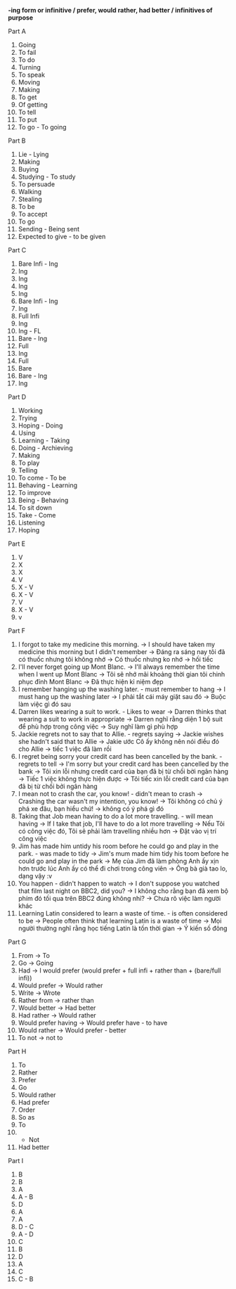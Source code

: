 **-ing form or infinitive / prefer, would rather, had better / infinitives of purpose**

Part A
1. Going
2. To fail
3. To do
4. Turning
5. To speak
6. Moving
7. Making
8. To get
9. Of getting
10. To tell
11. To put
12. To go - To going

Part B
1. Lie - Lying
2. Making
3. Buying
4. Studying - To study
5. To persuade
6. Walking
7. Stealing
8. To be
9. To accept
10. To go
11. Sending - Being sent
12. Expected to give - to be given

Part C
1. Bare Infi - Ing
2. Ing
3. Ing
4. Ing
5. Ing
6. Bare Infi - Ing
7. Ing
8. Full Infi
9. Ing
10. Ing - FL
11. Bare - Ing
12. Full
13. Ing
14. Full
15. Bare
16. Bare - Ing
17. Ing

Part D
1. Working
2. Trying
3. Hoping - Doing
4. Using
5. Learning - Taking
6. Doing - Archieving
7. Making
8. To play
9. Telling
10. To come - To be
11. Behaving - Learning
12. To improve
13. Being - Behaving
14. To sit down
15. Take - Come
16. Listening
17. Hoping

Part E
1. V
2. X
3. X
4. V
5. X - V
6. X - V
7. V
8. X - V
9. v

Part F
1. I forgot to take my medicine this morning.
-> I should have taken my medicine this morning but I didn't remember
-> Đáng ra sáng nay tôi đã có thuốc nhưng tôi không nhớ -> Có thuốc nhưng ko nhớ -> hối tiếc
2. I'll never forget going up Mont Blanc.
-> I'll always remember the time when I went up Mont Blanc
-> Tôi sẽ nhớ mãi khoảng thời gian tôi chinh phục đỉnh Mont Blanc -> Đã thực hiện kỉ niệm đẹp
3. I remember hanging up the washing later. - must remember to hang 
-> I must hang up the washing later
-> I phải tắt cái máy giặt sau đó -> Buộc làm việc gì đó sau
4. Darren likes wearing a suit to work. - Likes to wear
-> Darren thinks that wearing a suit to work in appropriate
-> Darren nghĩ rằng diện 1 bộ suit để phù hợp trong công việc -> Suy nghĩ làm gì phù hợp
5. Jackie regrets not to say that to Allie. - regrets saying
-> Jackie wishes she hadn't said that to Allie
-> Jakie ước Cô ấy không nên nói điều đó cho Allie -> tiếc 1 việc đã làm rồi 
6. I regret being sorry your credit card has been cancelled by the bank. - regrets to tell
-> I'm sorry but your credit card has been cancelled by the bank
-> Tôi xin lỗi nhưng credit card của bạn đã bị từ chối bời ngân hàng -> Tiếc 1 việc không thực hiện được
-> Tôi tiếc xin lỗi credit card của bạn đã bị từ chối bởi ngân hàng
7. I mean not to crash the car, you know! - didn't mean to crash
-> Crashing the car wasn't my intention, you know!
-> Tôi không có chủ ý phá xe đâu, bạn hiểu chứ! -> không có ý phá gì đó
8. Taking that Job mean having to do a lot more travelling. - will mean having
-> If I take that job, I'll have to do a lot more travelling
-> Nếu Tôi có công việc đó, Tôi sẽ phải làm travelling nhiều hơn -> Đặt vào vị trí công việc
9. Jim has made him untidy his room before he could go and play in the park. - was made to tidy
-> Jim's mum made him tidy his toom before he could go and play in the park
-> Mẹ của Jim đã làm phòng Anh ấy xịn hơn trước lúc Anh ấy có thể đi chơi trong công viên -> Ông bà già tao lo, dạng vậy :v
10. You happen - didn't happen to watch
-> I don't suppose you watched that film last night on BBC2, did you?
-> I không cho rằng bạn đã xem bộ phím đó tối qua trên BBC2 đúng không nhỉ? -> Chưa rõ việc làm người khác
11. Learning Latin considered to learn a waste of time. - is often considered to be
-> People often think that learning Latin is a waste of time
-> Mọi người thường nghĩ rằng học tiếng Latin là tốn thời gian -> Ý kiến số đông

Part G
1. From -> To
2. Go -> Going
3. Had -> I would prefer (would prefer + full infi + rather than + (bare/full infi))
4. Would prefer -> Would rather
5. Write -> Wrote
6. Rather from -> rather than
7. Would better -> Had better
8. Had rather -> Would rather
9. Would prefer having -> Would prefer have - to have
10. Would rather -> Would prefer - better
11. To not -> not to

Part H
1. To
2. Rather
3. Prefer
4. Go
5. Would rather
6. Had prefer
7. Order
8. So as
9. To
10. - Not
11. Had better

Part I
1. B
2. B
3. A
4. A - B
5. D
6. A
7. A
8. D - C
9. A - D
10. C
11. B
12. D
13. A
14. C
15. C - B